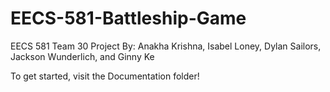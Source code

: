 # EECS-581-Battleship-Game
EECS 581 Team 30 Project
By: Anakha Krishna, Isabel Loney, Dylan Sailors, Jackson Wunderlich, and Ginny Ke

To get started, visit the Documentation folder!
